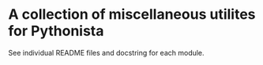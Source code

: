 A collection of miscellaneous utilites for Pythonista
=====================================================

See individual README files and docstring for each module.
